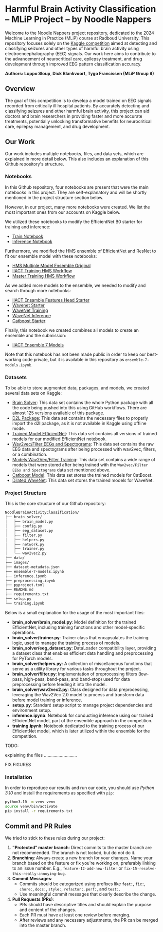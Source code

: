# Harmful Brain Activity Classification – MLiP Project – by Noodle Nappers

Welcome to the Noodle Nappers project repository, dedicated to the 2024 Machine Learning in Practice (MLiP) course at Radboud University. This repository focuses solely on the [Kaggle competition](https://www.kaggle.com/competitions/hms-harmful-brain-activity-classification) aimed at detecting and classifying seizures and other types of harmful brain activity using electroencephalography (EEG) signals. Our work here aims to contribute to the advancement of neurocritical care, epilepsy treatment, and drug development through improved EEG pattern classification accuracy.

**Authors: Luppo Sloup, Dick Blankvoort, Tygo Francissen (MLiP Group 9)**

## Overview

The goal of this competition is to develop a model trained on EEG signals recorded from critically ill hospital patients. By accurately detecting and classifying seizures and other harmful brain activity, this project can aid doctors and brain researchers in providing faster and more accurate treatments, potentially unlocking transformative benefits for neurocritical care, epilepsy management, and drug development.

## Our Work

Our work includes multiple notebooks, files, and data sets, which are explained in more detail below. This also includes an explanation of this Github repository's structure.

### Notebooks

In this Github repository, four notebooks are present that were the main notebooks in this project. They are self-explanatory and will be shortly mentioned in the project structure section below.

However, in our project, many more notebooks were created. We list the most important ones from our accounts on Kaggle below.

We utilized these notebooks to modify the EfficientNet B0 starter for training and inference:

- [Train Notebook](https://www.kaggle.com/code/tygofrancissen/train-notebook)
- [Inference Notebook](https://www.kaggle.com/code/tygofrancissen/inference-notebook)

Furthermore, we modified the HMS ensemble of EfficientNet and ResNet to fit our ensemble model with these notebooks:

- [HMS Multiple Model Ensemble Original](https://www.kaggle.com/code/luepoe/hms-multiple-model-ensemble-4-notebooks-19b844)
- [IIACT Training HMS Workflow](https://www.kaggle.com/code/luepoe/iiact-training-hms-workflow)
- [Master Training HMS Workflow](https://www.kaggle.com/code/luepoe/master-training-hms-workflow)

As we added more models to the ensemble, we needed to modify and search through more notebooks:

- [IIACT Ensamble Features Head Starter](https://www.kaggle.com/code/luepoe/iiact-ensamble-features-head-starter)
- [Wavenet Starter](https://www.kaggle.com/code/luepoe/wavenet-starter-lb-0-66)
- [WaveNet Training](https://www.kaggle.com/code/luepoe/lb-0-46-dilatedinception-wavenet-training)
- [WaveNet Inference](https://www.kaggle.com/code/luepoe/lb-0-46-dilatedinception-wavenet-inference)
- [Catboost Starter](https://www.kaggle.com/code/luepoe/catboost-starter-lb-0-67)

Finally, this notebook we created combines all models to create an ensemble and the submission:

- [IIACT Ensemble 7 Models](https://www.kaggle.com/code/luepoe/iiact-ensamble-7-models)

Note that this notebook has not been made public in order to keep our best-working code private, but it is available in this repository as `ensemble-7-models.ipynb`.

### Datasets

To be able to store augmented data, packages, and models, we created several data sets on Kaggle:

- [Brain Solver](https://www.kaggle.com/datasets/luepoe/brain-solver): This data set contains the whole Python package with all the code being pushed into this using GitHub workflows. There are almost 125 versions available of this package.
- [D2L Package](https://www.kaggle.com/datasets/tygofrancissen/d2l-package): This data set contains the necessary files to properly import the d2l package, as it is not available in Kaggle using offline mode.
- [Trained Model EfficientNet](https://www.kaggle.com/datasets/tygofrancissen/trained-model-effnet-mlip9): This data set contains all versions of trained models for our modified EfficientNet notebook.
- [Wav2vec/Filter EEGs and Spectograms](https://www.kaggle.com/datasets/dickblankvoort/w2v-specs): This data set contains the raw EEG data and spectograms after being processed with wav2vec, filters, or a combination.
- [Models Wav2Vec/Filter Training](https://www.kaggle.com/datasets/dickblankvoort/models-first-wav2vec-training): This data set contains a wide range of models that were stored after being trained with the `Wav2vec/Filter EEGs and Spectograms` data set mentioned above.
- [Catboost Model](https://www.kaggle.com/datasets/luepoe/catboost-model): This data set stores the trained models for CatBoost.
- [Dilated WaveNet](https://www.kaggle.com/datasets/luepoe/dilated-wavenet): This data set stores the trained models for WaveNet.

### Project Structure

This is the core structure of our Github repository:

```txt
NoodleBrainActivityClassification/
├── brain_solver/
│   ├── brain_model.py
│   ├── config.py
│   ├── eeg_dataset.py
│   ├── filter.py
│   ├── helpers.py
│   ├── network.py
│   ├── trainer.py
│   └── wav2vec2.py
├── data/
├── images/
├── dataset-metadata.json
├── ensemble-7-models.ipynb
├── inference.ipynb
├── preprocessing.ipynb
├── pyproject.toml
├── README.md
├── requirements.txt
├── setup.py
└── training.ipynb
```

Below is a small explanation for the usage of the most important files:

- **brain_solver/brain_model.py**: Model definition for the trained EfficientNet, including training functions and other model-specific operations.
- **brain_solver/trainer.py**: Trainer class that encapsulates the training logic, used to manage the training process of models.
- **brain_solver/eeg_dataset.py**: DataLoader compatibility layer, providing a dataset class that enables efficient data handling and preprocessing for PyTorch models.
- **brain_solver/helpers.py**: A collection of miscellaneous functions that serve as a utility library for various tasks throughout the project.
- **brain_solver/filter.py**: Implementation of preprocessing filters (low-pass, high-pass, band-pass, and band-stop) used for data preprocessing before feeding it into the model.
- **brain_solver/wav2vec2.py**: Class designed for data preprocessing, leveraging the Wav2Vec 2.0 model to process and transform data before model training or inference.
- **setup.py**: Standard setup script to manage project dependencies and environment setup.
- **inference.ipynb**: Notebook for conducting inference using our trained EfficientNet model, part of the ensemble approach in the competition.
- **training.ipynb**: Notebook dedicated to the training process of our EfficientNet model, which is later utilized within the ensemble for the competition.

TODO:



explaining the files ...........................

FIX FIGURES







### Installation

In order to reproduce our results and run our code, you should use _Python 3.10_ and install the requirements as specified with `pip`:

```bash
python3.10 -m venv venv
source venv/bin/activate
pip install -r requirements.txt
```

## Commit and PR Rules

We tried to stick to these rules during our project:

1. **"Protected" master branch**: Direct commits to the master branch are not recommended. The branch is not locked, but do not do it.
2. **Branching**: Always create a new branch for your changes. Name your branch based on the feature or fix you're working on, preferably linking to an issue number. E.g., `feature-12-add-new-filter` or `fix-15-resolve-this-really-annoying-bug`.
3. **Commit Messages**:
   - Commits should be categorized using prefixes like `feat:`, `fix:`, `chore:`, `docs:`, `style:`, `refactor:`, `perf:`, and `test:`.
   - Use meaningful commit messages that clearly describe the change.
4. **Pull Requests (PRs)**:
   - PRs should have descriptive titles and should explain the purpose and content of the changes.
   - Each PR must have at least one review before merging.
   - After reviews and any necessary adjustments, the PR can be merged into the master branch.
